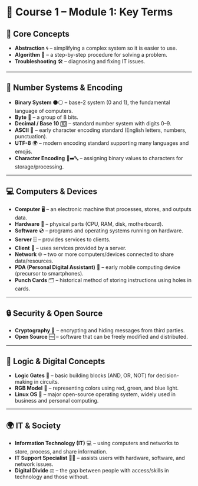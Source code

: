 # 📖 Course 1 – Module 1: Key Terms

## 🧩 Core Concepts
- **Abstraction** 🌀 – simplifying a complex system so it is easier to use.  
- **Algorithm** 📐 – a step-by-step procedure for solving a problem.  
- **Troubleshooting** 🛠️ – diagnosing and fixing IT issues.  

---

## 🔢 Number Systems & Encoding
- **Binary System** ⚫⚪ – base-2 system (0 and 1), the fundamental language of computers.  
- **Byte** 💾 – a group of 8 bits.  
- **Decimal / Base 10** 🔟 – standard number system with digits 0–9.  
- **ASCII** 🔡 – early character encoding standard (English letters, numbers, punctuation).  
- **UTF-8** 🌍 – modern encoding standard supporting many languages and emojis.  
- **Character Encoding** 🔢➡️🔤 – assigning binary values to characters for storage/processing.  

---

## 💻 Computers & Devices
- **Computer** 🖥️ – an electronic machine that processes, stores, and outputs data.  
- **Hardware** 🧩 – physical parts (CPU, RAM, disk, motherboard).  
- **Software** 💿 – programs and operating systems running on hardware.  
- **Server** 🗄️ – provides services to clients.  
- **Client** 👤 – uses services provided by a server.  
- **Network** 🌐 – two or more computers/devices connected to share data/resources.  
- **PDA (Personal Digital Assistant)** 📱 – early mobile computing device (precursor to smartphones).  
- **Punch Cards** 🗂️ – historical method of storing instructions using holes in cards.  

---

## 🔒 Security & Open Source
- **Cryptography** 🔐 – encrypting and hiding messages from third parties.  
- **Open Source** 🆓 – software that can be freely modified and distributed.  

---

## 🔬 Logic & Digital Concepts
- **Logic Gates** 🔀 – basic building blocks (AND, OR, NOT) for decision-making in circuits.  
- **RGB Model** 🌈 – representing colors using red, green, and blue light.  
- **Linux OS** 🐧 – major open-source operating system, widely used in business and personal computing.  

---

## 🌍 IT & Society
- **Information Technology (IT)** 💻 – using computers and networks to store, process, and share information.  
- **IT Support Specialist** 👨‍💻 – assists users with hardware, software, and network issues.  
- **Digital Divide** ⚖️ – the gap between people with access/skills in technology and those without.  


